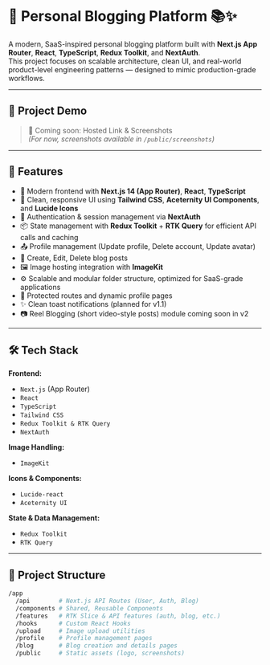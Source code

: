 # 📖 Personal Blogging Platform 📚✨

A modern, SaaS-inspired personal blogging platform built with **Next.js App Router**, **React**, **TypeScript**, **Redux Toolkit**, and **NextAuth**.  
This project focuses on scalable architecture, clean UI, and real-world product-level engineering patterns — designed to mimic production-grade workflows.

---

## 📸 Project Demo

> 🚀 Coming soon: Hosted Link & Screenshots  
> _(For now, screenshots available in `/public/screenshots`)_

---

## 📑 Features

- 🚀 Modern frontend with **Next.js 14 (App Router)**, **React**, **TypeScript**
- 🎨 Clean, responsive UI using **Tailwind CSS**, **Aceternity UI Components**, and **Lucide Icons**
- 🔐 Authentication & session management via **NextAuth**
- 📦 State management with **Redux Toolkit** + **RTK Query** for efficient API calls and caching
- 📤 Profile management (Update profile, Delete account, Update avatar)
- 📃 Create, Edit, Delete blog posts
- 🖼️ Image hosting integration with **ImageKit**
- ⚙️ Scalable and modular folder structure, optimized for SaaS-grade applications
- 📲 Protected routes and dynamic profile pages
- ✨ Clean toast notifications (planned for v1.1)
- 📷 Reel Blogging (short video-style posts) module coming soon in v2

---

## 🛠️ Tech Stack

**Frontend:**

- `Next.js` (App Router)
- `React`
- `TypeScript`
- `Tailwind CSS`
- `Redux Toolkit & RTK Query`
- `NextAuth`

**Image Handling:**

- `ImageKit`

**Icons & Components:**

- `Lucide-react`
- `Aceternity UI`

**State & Data Management:**

- `Redux Toolkit`
- `RTK Query`

---

## 📂 Project Structure

```bash
/app
  /api        # Next.js API Routes (User, Auth, Blog)
  /components # Shared, Reusable Components
  /features   # RTK Slice & API features (auth, blog, etc.)
  /hooks      # Custom React Hooks
  /upload     # Image upload utilities
  /profile    # Profile management pages
  /blog       # Blog creation and details pages
  /public     # Static assets (logo, screenshots)
```
